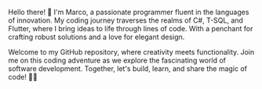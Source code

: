 Hello there! 👋 I'm Marco, a passionate programmer fluent in the languages of innovation. My coding journey traverses the realms of C#, T-SQL, and Flutter, where I bring ideas to life through lines of code. With a penchant for crafting robust solutions and a love for elegant design.

Welcome to my GitHub repository, where creativity meets functionality. Join me on this coding adventure as we explore the fascinating world of software development. Together, let's build, learn, and share the magic of code! 🚀✨
<!---
Marccarv/Marccarv is a ✨ special ✨ repository because its `README.md` (this file) appears on your GitHub profile.
You can click the Preview link to take a look at your changes.
--->
